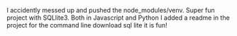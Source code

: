 I accidently messed up and pushed the node_modules/venv. 
Super fun project with SQLlite3.
Both in Javascript and Python
I added a readme in the project for the command line
download sql lite it is fun!
